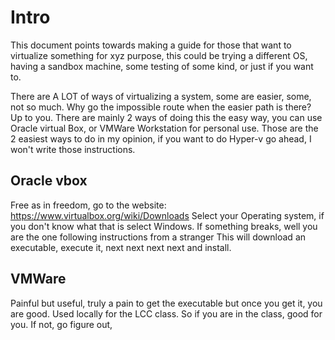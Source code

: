 # Intro 
This document points towards making a guide for those that want to virtualize something for xyz purpose, this could be trying a different OS, having a sandbox machine, some testing of some kind, or just if you want to. 

There are A LOT of ways of virtualizing a system, some are easier, some, not so much. Why go the impossible route when the easier path is there? Up to you. 
There are mainly 2 ways of doing this the easy way, you can use Oracle virtual Box, or VMWare Workstation for personal use. 
Those are the 2 easiest ways to do in my opinion, if you want to do Hyper-v go ahead, I won't write those instructions. 

## Oracle vbox
Free as in freedom, go to the website: https://www.virtualbox.org/wiki/Downloads 
Select your Operating system, if you don't know what that is select Windows. If something breaks, well you are the one following instructions from a stranger
This will download an executable, execute it, next next next next and install. 

## VMWare 
Painful but useful, truly a pain to get the executable but once you get it, you are good. 
Used locally for the LCC class. So if you are in the class, good for you. If not, go figure out, 
